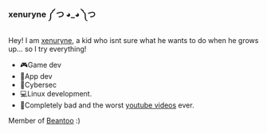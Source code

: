 ### xenuryne ༼ つ ◕_◕ ༽つ 

Hey! I am [xenuryne](https://twitter.com/xenuryne), a kid who isnt sure what he wants to do when he grows up... 
so I try everything! 

 - 🎮Game dev
 - 🧩App dev
 - 🔐Cybersec
 - 💻Linux development.
 - 🎥Completely bad and the worst [youtube videos](https://www.youtube.com/channel/UCrMTcN5RXVW7Cc7tJGSxHIw) ever.
 
Member of [Beantoo](https://beantoo.studio) :)
